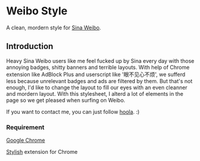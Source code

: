 Weibo Style
===
A clean, mordern style for [Sina Weibo](http://weibo.com/).

Introduction
---
Heavy Sina Weibo users like me feel fucked up by Sina every day with those annoying badges, shitty banners and terrible layouts. With help of Chrome extension like AdBlock Plus and userscript like '眼不见心不烦', we sufferd less because unrelevant badges and ads are filtered by them. But that's not enough, I'd like to change the layout to fill our eyes with an even cleanner and mordern layout. With this stylesheet, I alterd a lot of elements in the page so we get pleased when surfing on Weibo.

If you want to contact me, you can just follow [hoola](http://weibo.com/hola). :)

### Requirement
[Google Chrome](http://www.google.com/chrome)

[Stylish](https://chrome.google.com/webstore/detail/stylish/fjnbnpbmkenffdnngjfgmeleoegfcffe) extension for Chrome